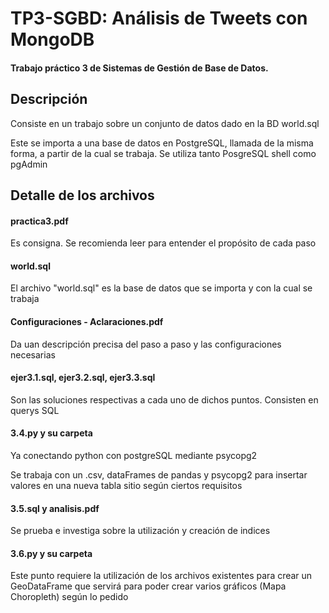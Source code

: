 # TP3-SGBD: Análisis de Tweets con MongoDB
<h4> Trabajo práctico 3 de Sistemas de Gestión de Base de Datos. </h4>

## Descripción
<p> Consiste en un trabajo sobre un conjunto de datos dado en la BD world.sql </p>
<p> Este se importa a una base de datos en PostgreSQL, llamada de la misma forma, a partir de la cual se trabaja. Se utiliza tanto PosgreSQL shell como pgAdmin </p>

## Detalle de los archivos

#### practica3.pdf
<p> Es consigna. Se recomienda leer para entender el propósito de cada paso </p>

#### world.sql
<p> El archivo "world.sql" es la base de datos que se importa y con la cual se trabaja</p> 

#### Configuraciones - Aclaraciones.pdf
<p> Da uan descripción precisa del paso a paso y las configuraciones necesarias</p>

#### ejer3.1.sql, ejer3.2.sql, ejer3.3.sql
<p> Son las soluciones respectivas a cada uno de dichos puntos. Consisten en querys SQL </p>

#### 3.4.py y su carpeta
<p> Ya conectando python con postgreSQL mediante psycopg2</p>
<p> Se trabaja con un .csv, dataFrames de pandas y psycopg2 para insertar valores en una nueva tabla sitio según ciertos requisitos </p>

#### 3.5.sql y analisis.pdf
<p> Se prueba e investiga sobre la utilización y creación de indices </p>

#### 3.6.py y su carpeta
<p> Este punto requiere la utilización de los archivos existentes para crear un GeoDataFrame que servirá para poder crear varios gráficos (Mapa Choropleth) según lo pedido </p>


